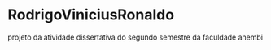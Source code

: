 RodrigoViniciusRonaldo
======================

projeto da atividade dissertativa do segundo semestre da faculdade ahembi
